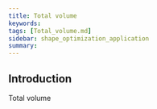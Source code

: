 ```yaml
---
title: Total volume
keywords: 
tags: [Total_volume.md]
sidebar: shape_optimization_application
summary: 
---
```


## Introduction
Total volume